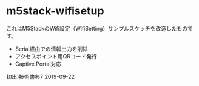 # m5stack-wifisetup
これはM5StackのWifi設定（WifiSetting）サンプルスケッチを改造したものです。

- Serial経由での情報出力を削除
- アクセスポイント用QRコード発行
- Captive Portal対応

初出)技術書典7 2019-09-22
